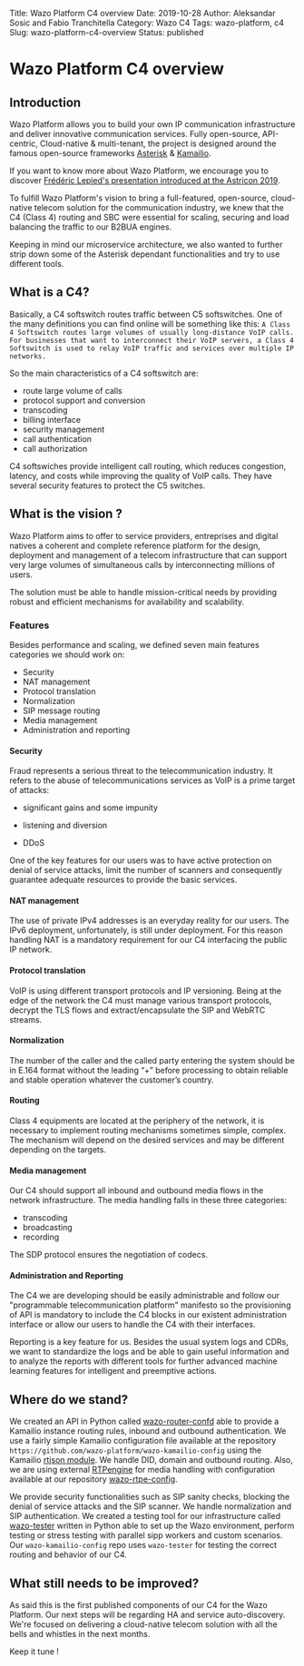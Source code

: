 Title: Wazo Platform C4 overview
Date: 2019-10-28
Author: Aleksandar Sosic and Fabio Tranchitella
Category: Wazo C4
Tags: wazo-platform, c4
Slug: wazo-platform-c4-overview
Status: published

# Wazo Platform C4 overview

## Introduction

Wazo Platform allows you to build your own IP communication infrastructure and deliver innovative communication services. Fully open-source, API-centric, Cloud-native & multi-tenant, the project is designed around the famous open-source frameworks [Asterisk](https://www.asterisk.org/) & [Kamailio](https://www.kamailio.org/w/). 

If you want to know more about Wazo Platform, we encourage you to discover [Frédéric Lepied's presentation introduced at the Astricon 2019](https://www.slideshare.net/flepied/wazo-platform-astricon19).

To fulfill Wazo Platform's vision to bring a full-featured, open-source, cloud-native telecom solution for the communication industry, we knew that the C4 (Class 4) routing and SBC were essential for scaling, securing and load balancing the traffic to our B2BUA engines.

Keeping in mind our microservice architecture, we also wanted to further strip down some of the Asterisk dependant functionalities and try to use different tools.

## What is a C4?

Basically, a C4 softswitch routes traffic between C5 softswitches.
One of the many definitions you can find online will be something like this:
```A Class 4 Softswitch routes large volumes of usually long-distance VoIP calls. For businesses that want to interconnect their VoIP servers, a Class 4 Softswitch is used to relay VoIP traffic and services over multiple IP networks.```

So the main characteristics of a C4 softswitch are:

* route large volume of calls
* protocol support and conversion
* transcoding
* billing interface
* security management
* call authentication
* call authorization

C4 softswiches provide intelligent call routing, which reduces congestion, latency, and costs while improving the quality of VoIP calls. They have several security features to protect the C5 switches.

## What is the vision ?

Wazo Platform aims to offer to service providers, entreprises and digital natives a coherent and complete reference platform for the design, deployment and management of a telecom infrastructure that can support very large volumes of simultaneous calls by interconnecting millions of users.

The solution must be able to handle mission-critical needs by providing robust and efficient mechanisms for availability and scalability.



### Features

Besides performance and scaling, we defined seven main features categories we should work on:

* Security
* NAT management
* Protocol translation
* Normalization
* SIP message routing
* Media management
* Administration and reporting

#### Security

Fraud represents a serious threat to the telecommunication industry. It refers to the abuse of telecommunications services as VoIP is a prime target of attacks:

* significant gains and some impunity

* listening and diversion

* DDoS

One of the key features for our users was to have active protection on denial of service attacks, limit the number of scanners and consequently guarantee adequate resources to provide the basic services.


#### NAT management

The use of private IPv4 addresses is an everyday reality for our users. The IPv6 deployment, unfortunately, is still under deployment. For this reason handling NAT is a mandatory requirement for our C4 interfacing the public IP network.

#### Protocol translation

VoIP is using different transport protocols and IP versioning. Being at the edge of the network the C4 must manage various transport protocols, decrypt the TLS flows and extract/encapsulate the SIP and WebRTC streams.

#### Normalization

The number of the caller and the called party entering the system should be in E.164 format without the leading “+” before processing to obtain reliable and stable operation whatever the customer’s country.

#### Routing

Class 4 equipments are located at the periphery of the network, it is necessary to implement routing mechanisms sometimes simple, complex. The mechanism will depend on the desired services and may be different depending on the targets.

#### Media management

Our C4 should support all inbound and outbound media flows in the network infrastructure. The media handling falls in these three categories:

* transcoding
* broadcasting
* recording

 The SDP protocol ensures the negotiation of codecs.

#### Administration and Reporting

The C4 we are developing should be easily administrable and follow our "programmable telecommunication platform" manifesto so the provisioning of API is mandatory to include the C4 blocks in our existent administration interface or allow our users to handle the C4 with their interfaces.

Reporting is a key feature for us. Besides the usual system logs and CDRs, we want to standardize the logs and be able to gain useful information and to analyze the reports with different tools for further advanced machine learning features for intelligent and preemptive actions.

## Where do we stand?

We created an API in Python called [wazo-router-confd](https://github.com/wazo-platform/wazo-router-confd) able to provide a Kamailio instance routing rules, inbound and outbound authentication. We use a fairly simple Kamailio configuration file available at the repository `https://github.com/wazo-platform/wazo-kamailio-config` using the Kamailio [rtjson module](https://www.kamailio.org/docs/modules/devel/modules/rtjson.html). We handle DID, domain and outbound routing. Also, we are using external [RTPengine](https://github.com/sipwise/rtpengine) for media handling with configuration available at our repository [wazo-rtpe-config](https://github.com/wazo-platform/wazo-rtpe-config).

We provide security functionalities such as SIP sanity checks, blocking the denial of service attacks and the SIP scanner. We handle normalization and SIP authentication.
We created a testing tool for our infrastructure called [wazo-tester](https://github.com/wazo-platform/wazo-tester) written in Python able to set up the Wazo environment, perform testing or stress testing with parallel sipp workers and custom scenarios.
Our `wazo-kamailio-config` repo uses `wazo-tester` for testing the correct routing and behavior of our C4.

## What still needs to be improved?

As said this is the first published components of our C4 for the Wazo Platform. Our next steps will be regarding HA and service auto-discovery. We're focused on delivering a cloud-native telecom solution with all the bells and whistles in the next months.

Keep it tune !
